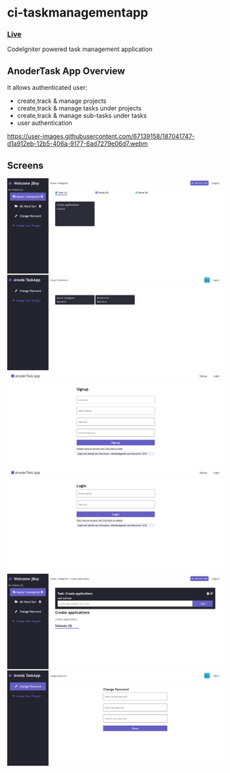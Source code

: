 # ci-taskmanagementapp 
### [Live](#)
CodeIgniter powered task management application

## AnoderTask App Overview
It allows authenticated user:
- create,track & manage projects
- create,track & manage tasks under projects
- create,track & manage sub-tasks under tasks
- user authentication

https://user-images.githubusercontent.com/67139158/187041747-d1a912eb-12b5-406a-9177-6ad7279e06d7.webm

## Screens
![This is an image](public/assets/screens/img1.png)
![This is an image](public/assets/screens/img2.png)
![This is an image](public/assets/screens/img3.png)
![This is an image](public/assets/screens/img4.png)
![This is an image](public/assets/screens/img5.png)
![This is an image](public/assets/screens/img6.png)
